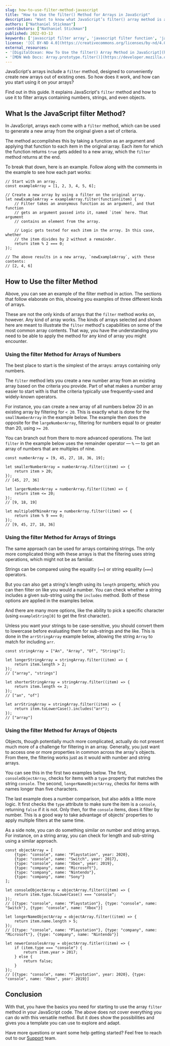 ```yaml
---
slug: how-to-use-filter-method-javascript
title: "How to Use the filter() Method for Arrays in JavaScript"
description: "Want to know what JavaScript’s filter() array method is and how to use it? This guide gives you everything you need to understand what filter() does and how to apply it in your JavaScript development."
authors: ["Nathaniel Stickman"]
contributors: ["Nathaniel Stickman"]
published: 2022-03-13
keywords: ['javascript filter array', 'javascript filter function', 'javascript filter method']
license: '[CC BY-ND 4.0](https://creativecommons.org/licenses/by-nd/4.0)'
external_resources:
- '[DigitalOcean: How To Use the filter() Array Method in JavaScript](https://www.digitalocean.com/community/tutorials/js-filter-array-method)'
- '[MDN Web Docs: Array.prototype.filter()](https://developer.mozilla.org/en-US/docs/Web/JavaScript/Reference/Global_Objects/Array/filter)'
---
```


JavaScript's arrays include a `filter` method, designed to conveniently create new arrays out of existing ones. So how does it work, and how can you start using it on your arrays?

Find out in this guide. It explains JavaScript's `filter` method and how to use it to filter arrays containing numbers, strings, and even objects.

## What Is the JavaScript filter Method?

In JavaScript, arrays each come with a `filter` method, which can be used to generate a new array from the original given a set of criteria.

The method accomplishes this by taking a function as an argument and applying that function to each item in the original array. Each item for which the function returns `true` gets added to a new array, which the `filter` method returns at the end.

To break that down, here is an example. Follow along with the comments in the example to see how each part works:

```file {title="filter_method_example.js" lang="javascript"}
// Start with an array.
const exampleArray = [1, 2, 3, 4, 5, 6];

// Create a new array by using a filter on the original array.
let newExampleArray = exampleArray.filter(function(item) {
    // Filter takes an anonymous function as an argument, and that function
    // gets an argument passed into it, named `item` here. That argument
    // contains an element from the array.

    // Logic gets tested for each item in the array. In this case, whether
    // the item divides by 2 without a remainder.
    return item % 2 === 0;
});

// The above results in a new array, `newExampleArray`, with these contents:
// [2, 4, 6]
```

## How to Use the filter Method

Above, you can see an example of the filter method in action. The sections that follow elaborate on this, showing you examples of three different kinds of arrays.

These are not the only kinds of arrays that the `filter` method works on, however. Any kind of array works. The kinds of arrays selected and shown here are meant to illustrate the `filter` method's capabilities on some of the most common array contents. That way, you have the understanding you need to be able to apply the method for any kind of array you might encounter.

### Using the filter Method for Arrays of Numbers

The best place to start is the simplest of the arrays: arrays containing only numbers.

The `filter` method lets you create a new number array from an existing array based on the criteria you provide. Part of what makes a number array easier to start with is that the criteria typically use frequently-used and widely-known operators.

For instance, you can create a new array of all numbers below 20 in an existing array by filtering for `< 20`. This is exactly what is done for the `smallNumberArray` in the example below. The example then does the opposite for the `largeNumberArray`, filtering for numbers equal to or greater than 20, using `>= 20`.

You can branch out from there to more advanced operations. The last `filter` in the example below uses the remainder operator — `%` — to get an array of numbers that are multiples of nine.

```file {title="filter_array_of_numbers.js" lang="javascript"}
const numberArray = [9, 45, 27, 18, 36, 19];

let smallerNumberArray = numberArray.filter((item) => {
    return item > 20;
});
// [45, 27, 36]

let largerNumberArray = numberArray.filter((item) => {
    return item <= 20;
});
// [9, 18, 19]

let multipleOfNineArray = numberArray.filter((item) => {
    return item % 9 === 0;
});
// [9, 45, 27, 18, 36]
```

### Using the filter Method for Arrays of Strings

The same approach can be used for arrays containing strings. The only more complicated thing with these arrays is that the filtering uses string operations, which might not be as familiar.

Strings can be compared using the equality (`==`) or string equality (`===`) operators.

But you can also get a string's length using its `length` property, which you can then filter on like you would a number. You can check whether a string includes a given sub-string using the `includes` method. Both of these options are applied in the examples below.

And there are many more options, like the ability to pick a specific character (using `exampleString[0]` to get the first character).

Unless you want your strings to be case-sensitive, you should convert them to lowercase before evaluating them for sub-strings and the like. This is done in the `arrStringArray` example below, allowing the string `Array` to match for including `arr`.

```file {title="filter_array_of_strings.js" lang="javascript"}
const stringArray = ["An", "Array", "Of", "Strings"];

let longerStringArray = stringArray.filter((item) => {
    return item.length > 2;
});
// ["array", "strings"]

let shorterStringArray = stringArray.filter((item) => {
    return item.length <= 2;
});
// ["an", "of"]

let arrStringArray = stringArray.filter((item) => {
    return item.toLowerCase().includes("arr");
});
// ["array"]
```

### Using the filter Method for Arrays of Objects

Objects, though potentially much more complicated, actually do not present much more of a challenge for filtering in an array. Generally, you just want to access one or more properties in common across the array's objects. From there, the filtering works just as it would with number and string arrays.

You can see this in the first two examples below. The first, `consoleObjectArray`, checks for items with a `type` property that matches the string `console`. The second, `longerNameObjectArray`, checks for items with names longer than five characters.

The last example does a number comparison, but also adds a little more logic. It first checks the `type` attribute to make sure the item is a `console`, returning `false` if it is not. Only then, for the `console` items, does it filter by number. This is a good way to take advantage of objects' properties to apply multiple filters at the same time.

As a side note, you can do something similar on number and string arrays. For instance, on a string array, you can check for length and sub-string using a similar approach.

```file {title="filter_array_of_objects.js" lang="javascript"}
const objectArray = [
    {type: "console", name: "Playstation", year: 2020},
    {type: "console", name: "Switch", year: 2017},
    {type: "console", name: "Xbox", year: 2019},
    {type: "company", name: "Microsoft"},
    {type: "company", name: "Nintendo"},
    {type: "company", name: "Sony"}
];

let consoleObjectArray = objectArray.filter((item) => {
    return item.type.toLowerCase() === "console";
});
// [{type: "console", name: "Playstation"}, {type: "console", name: "Switch"}, {type: "console", name: "Xbox"}]

let longerNameObjectArray = objectArray.filter((item) => {
    return item.name.length > 5;
});
// [{type: "console", name: "Playstation"}, {type: "company", name: "Microsoft"}, {type: "company", name: "Nintendo"}]

let newerConsolesArray = objectArray.fitler((item) => {
    if (item.type === "console") {
        return item.year > 2017;
    } else {
        return false;
    }
});
// [{type: "console", name: "Playstation", year: 2020}, {type: "console", name: "Xbox", year: 2019}]
```

## Conclusion

With that, you have the basics you need for starting to use the array `filter` method in your JavaScript code. The above does not cover everything you can do with this versatile method. But it does show the possibilities and gives you a template you can use to explore and adapt.

Have more questions or want some help getting started? Feel free to reach out to our [Support](https://www.linode.com/support/) team.
